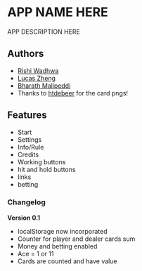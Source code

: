 # APP NAME HERE

APP DESCRIPTION HERE

## Authors

- [Rishi Wadhwa](https://jeffttimm.github.io/)
- [Lucas Zheng](johnny59@github.io)
- [Bharath Malipeddi](Donald042@github.io)
- Thanks to [htdebeer](https://github.com/htdebeer/SVG-cards) for the card pngs!

## Features

- Start
- Settings
- Info/Rule
- Credits
- Working buttons
- hit and hold buttons
- links
- betting


### Changelog

**Version 0.1**

- localStorage now incorporated
- Counter for player and dealer cards sum
- Money and betting enabled
- Ace = 1 or 11
- Cards are counted and have value
